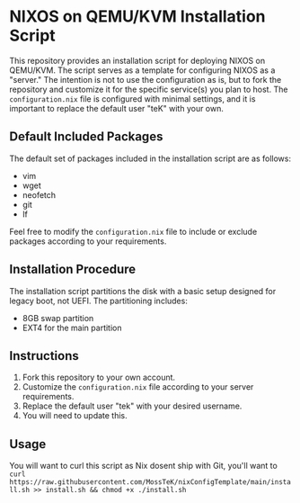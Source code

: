 # NIXOS on QEMU/KVM Installation Script

This repository provides an installation script for deploying NIXOS on QEMU/KVM. The script serves as a template for configuring NIXOS as a "server." The intention is not to use the configuration as is, but to fork the repository and customize it for the specific service(s) you plan to host. The `configuration.nix` file is configured with minimal settings, and it is important to replace the default user "teK" with your own.

## Default Included Packages

The default set of packages included in the installation script are as follows:

- vim
- wget
- neofetch
- git
- lf

Feel free to modify the `configuration.nix` file to include or exclude packages according to your requirements.

## Installation Procedure

The installation script partitions the disk with a basic setup designed for legacy boot, not UEFI. The partitioning includes:

- 8GB swap partition
- EXT4 for the main partition

## Instructions

1. Fork this repository to your own account.
2. Customize the `configuration.nix` file according to your server requirements.
3. Replace the default user "tek" with your desired username.
4. You will need to update this.

## Usage

You will want to curl this script as Nix dosent ship with Git, you\'ll want to
`curl https://raw.githubusercontent.com/MossTeK/nixConfigTemplate/main/install.sh >> install.sh && chmod +x ./install.sh`
